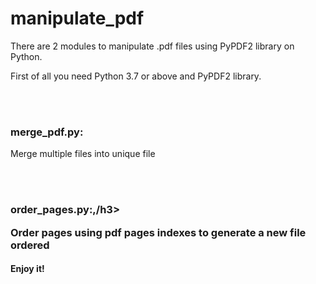 <h1>manipulate_pdf</h1>

<p>There are 2 modules to manipulate .pdf files using PyPDF2 library on Python.</p>

<p>First of all you need Python 3.7 or above and PyPDF2 library.</p>
<br></br>

<h3>merge_pdf.py:</h3>
<p>Merge multiple files into unique file</p>
<br></br>

<h3>order_pages.py:,/h3>
  <p>Order pages using pdf pages indexes to generate a new file ordered</p>
  
  <h4>Enjoy it!</h4>
